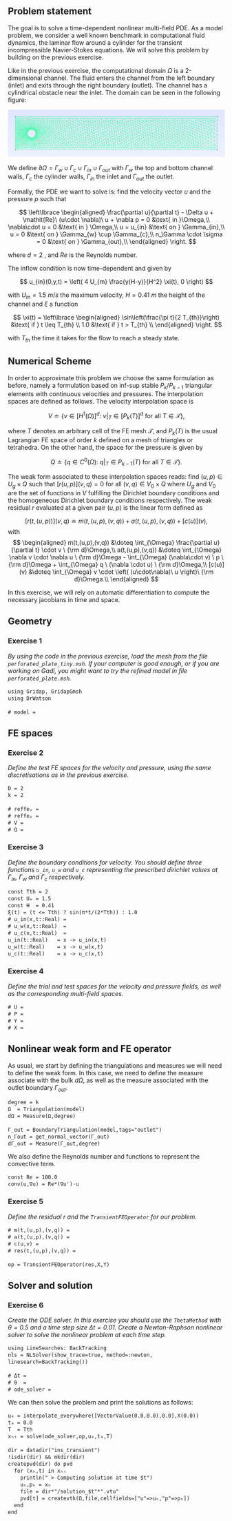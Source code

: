 <!--This file was generated, do not modify it.-->
## Problem statement

The goal is to solve a time-dependent nonlinear multi-field PDE. As a model problem, we consider a well known benchmark in computational fluid dynamics, the laminar flow around a cylinder for the transient incompressible Navier-Stokes equations. We will solve this problem by building on the previous exercise.

Like in the previous exercise, the computational domain $\Omega$ is a 2-dimensional channel. The fluid enters the channel from the left boundary (inlet) and exits through the right boundary (outlet). The channel has a cylindrical obstacle near the inlet. The domain can be seen in the following figure:

![](/assets/literate_figures/ins/perforated_plate.png)


We define $\partial \Omega = \Gamma_{w} \cup \Gamma_{c} \cup \Gamma_{in} \cup \Gamma_{out}$ with $\Gamma_{w}$ the top and bottom channel walls, $\Gamma_{c}$ the cylinder walls, $\Gamma_{in}$ the inlet and $\Gamma_{out}$ the outlet.

Formally, the PDE we want to solve is: find the velocity vector $u$ and the pressure $p$ such that

$$
\left\lbrace
\begin{aligned}
\frac{\partial u}{\partial t} - \Delta u + \mathit{Re}\ (u\cdot \nabla)\ u + \nabla p = 0 &\text{ in }\Omega,\\
\nabla\cdot u = 0 &\text{ in } \Omega,\\
u = u_{in} &\text{ on } \Gamma_{in},\\
u = 0 &\text{ on } \Gamma_{w} \cup \Gamma_{c},\\
n_\Gamma \cdot \sigma = 0 &\text{ on } \Gamma_{out},\\
\end{aligned}
\right.
$$

where $d=2$ , and $\mathit{Re}$ is the Reynolds number.

The inflow condition is now time-dependent and given by

$$
u_{in}(0,y,t) = \left( 4 U_{m} \frac{y(H-y)}{H^2} \xi(t), 0 \right)
$$

with $U_{m}=1.5 \ m/s$ the maximum velocity, $H = 0.41 \ m$ the height of the channel and $\xi$ a function

$$
\xi(t) = \left\lbrace
\begin{aligned}
  \sin\left(\frac{\pi t}{2 T_{th}}\right) &\text{ if } t \leq T_{th} \\
  1.0 &\text{ if } t > T_{th} \\
\end{aligned}
\right.
$$

with $T_{th}$ the time it takes for the flow to reach a steady state.

## Numerical Scheme

In order to approximate this problem we choose the same formulation as before, namely a formulation based on inf-sup stable $P_{k}/P_{k-1}$ triangular elements with continuous velocities and pressures. The interpolation spaces are defined as follows. The velocity interpolation space is

$$
V \doteq \{ v \in [H^1(\Omega)]^d:\ v|_T\in [P_k(T)]^d \text{ for all } T\in\mathcal{T} \},
$$

where $T$ denotes an arbitrary cell of the FE mesh $\mathcal{T}$, and $P_k(T)$ is the usual Lagrangian FE space of order $k$ defined on a mesh of triangles or tetrahedra.
On the other hand, the space for the pressure is given by

$$
Q \doteq \{ q \in C^0(\Omega):\ q|_T\in P_{k-1}(T) \text{ for all } T\in\mathcal{T}\}.
$$

The weak form associated to these interpolation spaces reads: find $(u,p)\in U_g \times Q$ such that $[r(u,p)](v,q)=0$ for all $(v,q)\in V_0 \times Q$
where $U_g$ and $V_0$ are the set of functions in $V$ fulfilling the Dirichlet boundary conditions and the homogeneous Dirichlet boundary conditions respectively. The weak residual $r$ evaluated at a given pair $(u,p)$ is the linear form defined as

$$
[r(t,(u,p))](v,q) \doteq m(t,(u,p),(v,q)) + a(t,(u,p),(v,q)) + [c(u)](v),
$$
with
$$
\begin{aligned}
m(t,(u,p),(v,q)) &\doteq \int_{\Omega} \frac{\partial u}{\partial t} \cdot v \ {\rm d}\Omega,\\
a(t,(u,p),(v,q)) &\doteq \int_{\Omega} \nabla v \cdot \nabla u \ {\rm d}\Omega - \int_{\Omega} (\nabla\cdot v) \ p \ {\rm d}\Omega + \int_{\Omega} q \ (\nabla \cdot u) \ {\rm d}\Omega,\\
[c(u)](v) &\doteq \int_{\Omega} v 	\cdot \left( (u\cdot\nabla)\ u \right)\ {\rm d}\Omega.\\
\end{aligned}
$$

In this exercise, we will rely on automatic differentiation to compute the necessary jacobians in time and space.

## Geometry

### Exercise 1

_By using the code in the previous exercise, load the mesh from the file `perforated_plate_tiny.msh`. If your computer is good enough, or if you are working on Gadi, you might want to try the refined model in file `perforated_plate.msh`._

````julia:ex1
using Gridap, GridapGmsh
using DrWatson

# model =
````

## FE spaces

### Exercise 2

_Define the test FE spaces for the velocity and pressure, using the same discretisations as in the previous exercise._

````julia:ex2
D = 2
k = 2

# reffeᵤ =
# reffeₚ =
# V =
# Q =
````

### Exercise 3
_Define the boundary conditions for velocity. You should define three functions `u_in`, `u_w` and `u_c` representing the prescribed dirichlet values at $\Gamma_{in}$, $\Gamma_w$ and $\Gamma_c$ respectively._

````julia:ex3
const Tth = 2
const Uₘ = 1.5
const H  = 0.41
ξ(t) = (t <= Tth) ? sin(π*t/(2*Tth)) : 1.0
# u_in(x,t::Real) =
# u_w(x,t::Real)  =
# u_c(x,t::Real)  =
u_in(t::Real)   = x -> u_in(x,t)
u_w(t::Real)    = x -> u_w(x,t)
u_c(t::Real)    = x -> u_c(x,t)
````

### Exercise 4
_Define the trial and test spaces for the velocity and pressure fields, as well as the corresponding multi-field spaces._

````julia:ex4
# U =
# P =
# Y =
# X =
````

## Nonlinear weak form and FE operator

As usual, we start by defining the triangulations and measures we will need to define the weak form. In this case, we need to define the measure associate with the bulk $d\Omega$, as well as the measure associated with the outlet boundary $\Gamma_{out}$.

````julia:ex5
degree = k
Ω  = Triangulation(model)
dΩ = Measure(Ω,degree)

Γ_out = BoundaryTriangulation(model,tags="outlet")
n_Γout = get_normal_vector(Γ_out)
dΓ_out = Measure(Γ_out,degree)
````

We also define the Reynolds number and functions to represent the convective term.

````julia:ex6
const Re = 100.0
conv(u,∇u) = Re*(∇u')⋅u
````

### Exercise 5
_Define the residual $r$ and the `TransientFEOperator` for our problem._

````julia:ex7
# m(t,(u,p),(v,q)) =
# a(t,(u,p),(v,q)) =
# c(u,v) =
# res(t,(u,p),(v,q)) =

op = TransientFEOperator(res,X,Y)
````

## Solver and solution

### Exercise 6

_Create the ODE solver. In this exercise you should use the `ThetaMethod` with $\theta = 0.5$ and a time step size $\Delta t = 0.01$. Create a Newton-Raphson nonlinear solver to solve the nonlinear problem at each time step._

````julia:ex8
using LineSearches: BackTracking
nls = NLSolver(show_trace=true, method=:newton, linesearch=BackTracking())

# Δt =
# θ  =
# ode_solver =
````

We can then solve the problem and print the solutions as follows:

````julia:ex9
u₀ = interpolate_everywhere([VectorValue(0.0,0.0),0.0],X(0.0))
t₀ = 0.0
T  = Tth
xₕₜ = solve(ode_solver,op,u₀,t₀,T)

dir = datadir("ins_transient")
!isdir(dir) && mkdir(dir)
createpvd(dir) do pvd
  for (xₕ,t) in xₕₜ
    println(" > Computing solution at time $t")
    uₕ,pₕ = xₕ
    file = dir*"/solution_$t"*".vtu"
    pvd[t] = createvtk(Ω,file,cellfields=["u"=>uₕ,"p"=>pₕ])
  end
end
````

